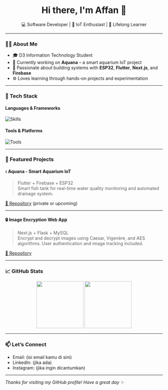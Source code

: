 <h1 align="center">Hi there, I'm Affan 👋</h1>

<p align="center">
  💻 Software Developer | 🔌 IoT Enthusiast | 🌱 Lifelong Learner
</p>

---

### 🧑‍💻 About Me

- 🎓 D3 Information Technology Student  
- 🔭 Currently working on **Aquana** – a smart aquarium IoT project  
- 🧠 Passionate about building systems with **ESP32**, **Flutter**, **Next.js**, and **Firebase**
- ⚙️ Loves learning through hands-on projects and experimentation

---

### 🚀 Tech Stack

#### Languages & Frameworks
![Skills](https://skillicons.dev/icons?i=js,ts,py,php,html,css)

#### Tools & Platforms
![Tools](https://skillicons.dev/icons?i=nextjs,flutter,react,firebase,mysql,git,vercel,arduino,vscode)

---

### 📌 Featured Projects

#### 💧 Aquana - Smart Aquarium IoT
> Flutter + Firebase + ESP32  
Smart fish tank for real-time water quality monitoring and automated drainage system.

[🔗 Repository](https://github.com/affanlst/aquana) (private or upcoming)

---

#### 🔒 Image Encryption Web App
> Next.js + Flask + MySQL  
Encrypt and decrypt images using Caesar, Vigenère, and AES algorithms. User authentication and image tracking included.

[🔗 Repository](https://github.com/affanlst/image_encrypt)

---

### 📈 GitHub Stats

<p align="center">
  <img src="https://github-readme-stats.vercel.app/api?username=affanlst&show_icons=true&theme=radical" height="150" />
  <img src="https://github-readme-stats.vercel.app/api/top-langs/?username=affanlst&layout=compact&theme=radical" height="150" />
</p>

---

### 📫 Let’s Connect

- Email: (isi email kamu di sini)
- LinkedIn: (jika ada)
- Instagram: (jika ingin dicantumkan)

---

*Thanks for visiting my GitHub profile! Have a great day ✨*
